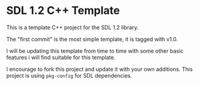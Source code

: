 # SDL 1.2 C++ Template
This is a template C++ project for the SDL 1.2 library.

The "first commit" is the most simple template, it is tagged with v1.0.


I will be updating this template from time to time with some
other basic features i will find suitable for this template.


I encourage to fork this project and update it with your own additions.
This project is using ```pkg-config``` for SDL dependencies.
